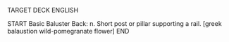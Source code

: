 TARGET DECK
ENGLISH

START
Basic
Baluster
Back: n. Short post or pillar supporting a rail. [greek balaustion wild-pomegranate flower]
END
